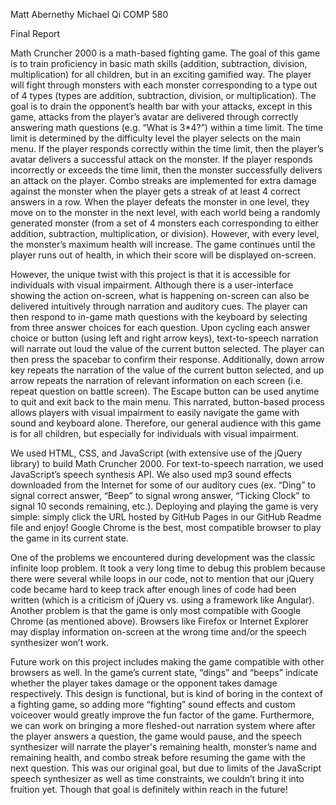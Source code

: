 Matt Abernethy
Michael Qi
COMP 580

  Final Report 

  Math Cruncher 2000 is a math-based fighting game. The goal of this game is to train proficiency in basic math skills (addition, 
  subtraction, division, multiplication) for all children, but in an exciting gamified way. The player will fight through monsters 
  with each monster corresponding to a type out of 4 types (types are addition, subtraction, division, or multiplication). The goal 
  is to drain the opponent’s health bar with your attacks, except in this game, attacks from the player’s avatar are delivered through 
  correctly answering math questions (e.g. “What is 3*4?”) within a time limit. The time limit is determined by the difficulty level 
  the player selects on the main menu. If the player responds correctly within the time limit, then the player’s avatar delivers a 
  successful attack on the monster. If the player responds incorrectly or exceeds the time limit, then the monster successfully delivers 
  an attack on the player. Combo streaks are implemented for extra damage against the monster when the player gets a streak of at least 
  4 correct answers in a row. When the player defeats the monster in one level, they move on to the monster in the next level, with 
  each world being a randomly generated monster (from a set of 4 monsters each corresponding to either addition, subtraction, 
  multiplication, or division). However, with every level, the monster’s maximum health will increase. The game continues until the 
  player runs out of health, in which their score will be displayed on-screen.

  However, the unique twist with this project is that it is accessible for individuals with visual impairment. Although there is a 
  user-interface showing the action on-screen, what is happening on-screen can also be delivered intuitively through narration and 
  auditory cues. The player can then respond to in-game math questions with the keyboard by selecting from three answer choices for 
  each question. Upon cycling each answer choice or button (using left and right arrow keys), text-to-speech narration will narrate 
  out loud the value of the current button selected. The player can then press the spacebar to confirm their response. Additionally, 
  down arrow key repeats the narration of the value of the current button selected, and up arrow repeats the narration of relevant 
  information on each screen (i.e. repeat question on battle screen). The Escape button can be used anytime to quit and exit back 
  to the main menu. This narrated, button-based process allows players with visual impairment to easily navigate the game with sound 
  and keyboard alone. Therefore, our general audience with this game is for all children, but especially for individuals with visual 
  impairment.

  We used HTML, CSS, and JavaScript (with extensive use of the jQuery library) to build Math Cruncher 2000. For text-to-speech 
  narration, we used JavaScript’s speech synthesis API. We also used mp3 sound effects downloaded from the Internet for some of 
  our auditory cues (ex. “Ding” to signal correct answer, “Beep” to signal wrong answer, “Ticking Clock” to signal 10 seconds 
  remaining, etc.). Deploying and playing the game is very simple: simply click the URL hosted by GitHub Pages in our GitHub 
  Readme file and enjoy! Google Chrome is the best, most compatible browser to play the game in its current state. 

  One of the problems we encountered during development was the classic infinite loop problem. It took a very long time to debug 
  this problem because there were several while loops in our code, not to mention that our jQuery code became hard to keep track 
  after enough lines of code had been written (which is a criticism of jQuery vs. using a framework like Angular). Another problem 
  is that the game is only most compatible with Google Chrome (as mentioned above). Browsers like Firefox or Internet Explorer may 
  display information on-screen at the wrong time and/or the speech synthesizer won’t work.

  Future work on this project includes making the game compatible with other browsers as well. In the game’s current state, “dings” 
  and “beeps” indicate whether the player takes damage or the opponent takes damage respectively. This design is functional, but 
  is kind of boring in the context of a fighting game, so adding more “fighting” sound effects and custom voiceover would greatly 
  improve the fun factor of the game. Furthermore, we can work on bringing a more fleshed-out narration system where after the player 
  answers a question, the game would pause, and the speech synthesizer will narrate the player's remaining health, monster’s name 
  and remaining health, and combo streak before resuming the game with the next question. This was our original goal, but due to 
  limits of the JavaScript speech synthesizer as well as time constraints, we couldn’t bring it into fruition yet. Though that goal 
  is definitely within reach in the future!
